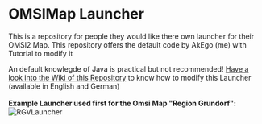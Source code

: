 # OMSIMap Launcher
This is a repository for people they would like there own launcher for their OMSI2 Map. This repository offers the default code by AkEgo (me) with Tutorial to modify it

An default knowlegde of Java is practical but not recommended!
[Have a look into the Wiki of this Repository](https://github.com/EgoLeX/OMSIMap_Launcher/wiki) to know how to modify this Launcher (available in English and German)
<br /><br />
**Example Launcher used first for the Omsi Map "Region Grundorf":**
![RGVLauncher](https://i.imgur.com/3wJol83.jpg)
